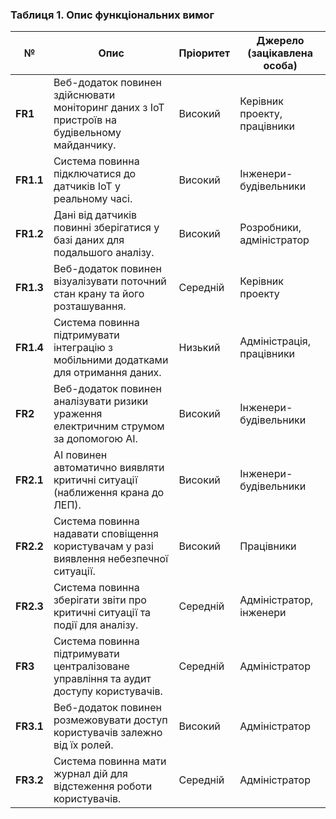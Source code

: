 ### Таблиця 1. Опис функціональних вимог

| **№**   | **Опис**                                                                                           | **Пріоритет** | **Джерело (зацікавлена особа)**    |
|---------|---------------------------------------------------------------------------------------------------|--------------|-----------------------------------|
| **FR1** | Веб-додаток повинен здійснювати моніторинг даних з IoT пристроїв на будівельному майданчику.       | Високий      | Керівник проекту, працівники      |
| **FR1.1** | Система повинна підключатися до датчиків IoT у реальному часі.                                    | Високий      | Інженери-будівельники             |
| **FR1.2** | Дані від датчиків повинні зберігатися у базі даних для подальшого аналізу.                        | Високий      | Розробники, адміністратор         |
| **FR1.3** | Веб-додаток повинен візуалізувати поточний стан крану та його розташування.                       | Середній     | Керівник проекту                  |
| **FR1.4** | Система повинна підтримувати інтеграцію з мобільними додатками для отримання даних.               | Низький      | Адміністрація, працівники         |
| **FR2** | Веб-додаток повинен аналізувати ризики ураження електричним струмом за допомогою AI.               | Високий      | Інженери-будівельники             |
| **FR2.1** | AI повинен автоматично виявляти критичні ситуації (наближення крана до ЛЕП).                      | Високий      | Інженери-будівельники             |
| **FR2.2** | Система повинна надавати сповіщення користувачам у разі виявлення небезпечної ситуації.           | Високий      | Працівники                        |
| **FR2.3** | Система повинна зберігати звіти про критичні ситуації та події для аналізу.                       | Середній     | Адміністратор, інженери           |
| **FR3** | Система повинна підтримувати централізоване управління та аудит доступу користувачів.               | Середній     | Адміністратор                     |
| **FR3.1** | Веб-додаток повинен розмежовувати доступ користувачів залежно від їх ролей.                       | Високий      | Адміністратор                     |
| **FR3.2** | Система повинна мати журнал дій для відстеження роботи користувачів.                              | Середній     | Адміністратор                     |

